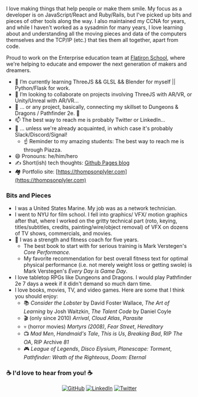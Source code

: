 I love making things that help people or make them smile. My focus as a developer is on JavaScript/React and Ruby/Rails, but I've picked up bits and pieces of other tools along the way. I also maintained my CCNA for years, and while I haven't worked as a sysadmin for many years, I love learning about and understanding all the moving pieces and data of the computers themselves and the TCP/IP (etc.) that ties them all together, apart from code. 

Proud to work on the Enterprise education team at [Flatiron School](https://flatironschool.com/), where we're helping to educate and empower the next generation of makers and dreamers. 


- 🌱 I’m currently learning ThreeJS && GLSL && Blender for myself || Python/Flask for work.
- 👯 I’m looking to collaborate on projects involving ThreeJS with AR/VR, or Unity/Unreal with AR/VR...
- 🐉 ... or any project, basically, connecting my skillset to Dungeons & Dragons / Pathfinder 2e. 🧙
- 📫 The best way to reach me is probably Twitter or LinkedIn...
- 🤗 ... unless we're already acquainted, in which case it's probably Slack/Discord/Signal!
  - ☝ Reminder to my amazing students: The best way to reach me is through Piazza. 
- 😄 Pronouns: he/him/hero
- ✍️ Short(ish) tech thoughts: [Github Pages blog](https://thompsonplyler.github.io/)
- 🏘️ Portfolio site: [https://thompsonplyler.com](https://thompsonplyler.com)

### Bits and Pieces
- I was a United States Marine. My job was as a network technician. 
- I went to NYU for film school. I fell into graphics/ VFX/ motion graphics after that, where I worked on the gritty technical part (roto, keying, titles/subtitles, credits, painting/wire/object removal) of VFX on dozens of TV shows, commercials, and movies.
- 💪 I was a strength and fitness coach for five years. 
  - The best book to start with for serious training is Mark Verstegen's *Core Performance.*
  - My favorite recommendation for best overall fitness text for optimal physical performance (i.e. not merely weight loss or getting swole) is Mark Verstegen's *Every Day is Game Day*. 
- I love tabletop RPGs like Dungeons and Dragons. I would play Pathfinder 2e 7 days a week if it didn't demand so much darn time. 
- I love books, movies, TV, and video games. Here are some that I think you should enjoy:
  - 📚 *Consider the Lobster* by David Foster Wallace, *The Art of Learning* by Josh Waitzkin, *The Talent Code* by Daniel Coyle
  - 🎬 (only since 2010) *Arrival*, *Cloud Atlas*, *Parasite*
  - 💀 (horror movies) *Martyrs (2008)*, *Fear Street*, *Hereditary* 
  - 📺 *Mad Men*, *Handmaid's Tale*, *This is Us*, *Breaking Bad*, RIP *The OA*, RIP Archive *81*
  - 🎮 *League of Legends*, *Disco Elysium*, *Planescape: Torment*, *Pathfinder: Wrath of the Righteous*, *Doom: Eternal*

### :coffee: I'd love to hear from you! :coffee:
<p align="center">
	<a href="https://github.com/thompsonplyler"><img src="https://img.icons8.com/bubbles/50/000000/github.png" alt="GitHub"/></a>
	<a href="https://www.linkedin.com/in/thompson-plyler"><img src="https://img.icons8.com/bubbles/50/000000/linkedin.png" alt="LinkedIn"/></a>
	<a href="https://twitter.com/thompsonplyler"><img src="https://img.icons8.com/bubbles/50/000000/twitter.png" alt="Twitter"/></a>
</p>
